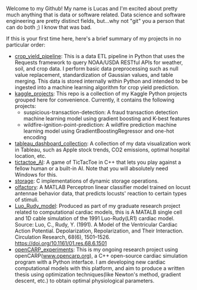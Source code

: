 Welcome to my Github! My name is Lucas and I'm excited about pretty much anything that is data or software related. Data science and software engineering are pretty distinct fields, but...why not "git" you a person that can do both ;) I know that was bad.

If this is your first time here, here's a brief summary of my projects in no particular order:

- [crop_yield_pipeline](https://github.com/edorachlee/crop_yield_pipeline): This is a data ETL pipeline in Python that uses the Requests framework to query NOAA/USDA RESTful APIs for weather, soil, and crop data. 
I perform basic data preprocessing such as null value replacement, standardization of Gaussian values, and table merging. This data is stored internally within Python
and intended to be ingested into a machine learning algorithm for crop yield prediction.
- [kaggle_projects](https://github.com/edorachlee/kaggle_projects): This repo is a collection of my Kaggle Python projects grouped here for convenience. Currently, it contains the following projects:
  - suspicious-transaction-detection: A fraud transaction detection machine learning model using gradient boosting and K-best features
  - wildfire-ignition-point-prediction: A wildfire prediction machine learning model using GradientBoostingRegressor and one-hot encoding
- [tableau_dashboard_collection](https://github.com/edorachlee/tableau_dashboard_collection): A collection of my data visualization work in Tableau, such as Apple stock trends, CO2 emissions, optimal hospital location, etc.
- [tictactoe_AI](https://github.com/edorachlee/tictactoe_AI): A game of TicTacToe in C++ that lets you play against a fellow human or a built-in AI. Note that you will absolutely need Windows for this.
- [storage](https://github.com/edorachlee/storage): C implementations of dynamic storage operations.
- [olfactory](https://github.com/edorachlee/olfactory): A MATLAB Perceptron linear classifier model trained on locust antennae behavior data, that predicts locusts' reaction to certain types of stimuli.
- [Luo_Rudy_model](https://github.com/edorachlee/Luo_Rudy_model): Produced as part of my graduate research project related to computational cardiac models, this is A MATALB single cell and 1D cable simulation of the 1991 Luo-Rudy(LR1) cardiac model.
Source: Luo, C., Rudy, Y. (1991). A Model of the Ventricular Cardiac Action Potential. Depolarization, Repolarization, and Their Interaction. Circulation Research, 68(6), 1501–1526. https://doi.org/10.1161/01.res.68.6.1501
- [openCARP_experiments](https://github.com/edorachlee/openCARP_experiments): This is my ongoing research project using openCARP(www.opencarp.org), a C++ open-source cardiac simulation program with a Python interface. I am developing new cardiac computational models with this platform, and aim to produce a written thesis using optimization techniques(like Newton's method, gradient descent, etc.) to obtain optimal physiological parameters.
